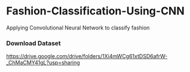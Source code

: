 # Fashion-Classification-Using-CNN
Applying Convolutional Neural Network to classify fashion

### Download Dataset
https://drive.google.com/drive/folders/1Xi4mWCg61xtDSD6afrW-_ChMaCMY41gL?usp=sharing
